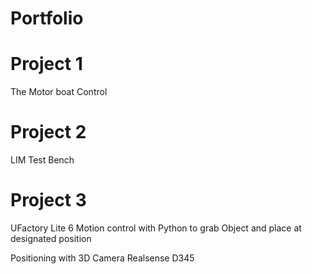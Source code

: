 # Portfolio 

# Project 1
The Motor boat Control 

# Project 2
LIM Test Bench 

# Project 3 
UFactory Lite 6 Motion control with Python to grab Object and place at designated position

Positioning with 3D Camera Realsense D345
